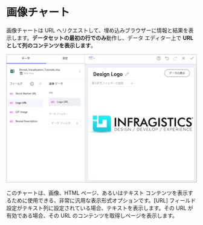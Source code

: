 # 画像チャート

画像チャートは URL へリクエストして、埋め込みブラウザーに情報と結果を表示します。**データセットの最初の行でのみ**動作し、データ エディター上で **URL として列のコンテンツを表示します**。

<img src="images/pivot-editor-view=web-view.png" alt="Image Chart in the Visualization editor" class="responsive-img"/>

このチャートは、画像、HTML ページ、あるいはテキスト コンテンツを表示するために使用できる、非常に汎用な表示形式オプションです。[URL] フィールド設定がテキスト列に設定されている場合、テキストを表示します。その URL が有効である場合、その URL のコンテンツを取得しページを表示します。
